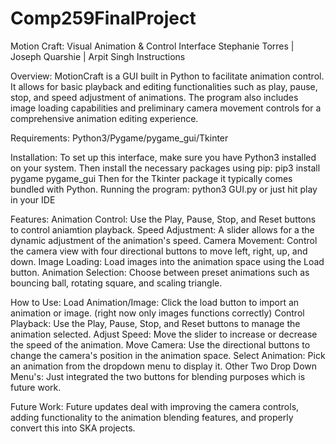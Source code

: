 # Comp259FinalProject
Motion Craft: Visual Animation & Control Interface
Stephanie Torres | Joseph Quarshie | Arpit Singh 
Instructions

Overview:
MotionCraft is a GUI built in Python to facilitate animation control. It allows for basic playback and editing functionalities such as play, pause, stop, and speed adjustment of animations. The program also includes image loading capabilities and preliminary camera movement controls for a comprehensive animation editing experience. 

Requirements:
Python3/Pygame/pygame_gui/Tkinter

Installation:
To set up this interface, make sure you have Python3 installed on your system. 
Then install the necessary packages using pip:
pip3 install pygame pygame_gui
Then for the Tkinter package it typically comes bundled with Python. 
Running the program:
python3 GUI.py or just hit play in your IDE

Features:
Animation Control: Use the Play, Pause, Stop, and Reset buttons to control aniamtion playback. 
Speed Adjustment: A slider allows for a the dynamic adjustment of the animation's speed. 
Camera Movement: Control the camera view with four directional buttons to move left, right, up, and down. 
Image Loading: Load images into the animation space using the Load button. 
Animation Selection: Choose between preset animations such as bouncing ball, rotating square, and scaling triangle. 

How to Use:
Load Animation/Image: Click the load button to import an animation or image. (right now only images functions correctly)
Control Playback: Use the Play, Pause, Stop, and Reset buttons to manage the animation selected.
Adjust Speed: Move the slider to increase or decrease the speed of the animation. 
Move Camera: Use the directional buttons to change the camera's position in the animation space. 
Select Animation: Pick an animation from the dropdown menu to display it. 
Other Two Drop Down Menu's: Just integrated the two buttons for blending purposes which is future work. 

Future Work:
Future updates deal with improving the camera controls, adding functionality to the animation blending features, and properly convert this into SKA projects. 
